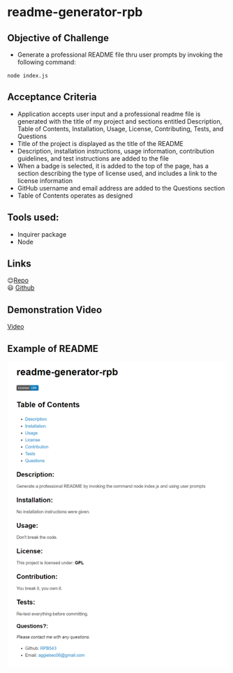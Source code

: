 # readme-generator-rpb

## Objective of Challenge

* Generate a professional README file thru user prompts by invoking the following command:

```
node index.js
```

## Acceptance Criteria

* Application accepts user input and a professional readme file is generated with the title of my project and sections entitled Description, Table of Contents, Installation, Usage, License, Contributing, Tests, and Questions
* Title of the project is displayed as the title of the README
* Description, installation instructions, usage information, contribution guidelines, and test instructions are added to the file
* When a badge is selected, it is added to the top of the page, has a section describing the type of license used, and includes a link to the license information
* GitHub username and email address are added to the Questions section
* Table of Contents operates as designed

## Tools used:

* Inquirer package
* Node

## Links 

:relieved:[Repo](https://github.com/RPB543/readme-generator-rpb)\
:smiley: [Github](https://github.com/RPB543)

## Demonstration Video
[Video](https://watch.screencastify.com/v/anQdSHFGX6AiYg6Sb6CS)

## Example of README
![screenshot](./utils/screenshot.png)
